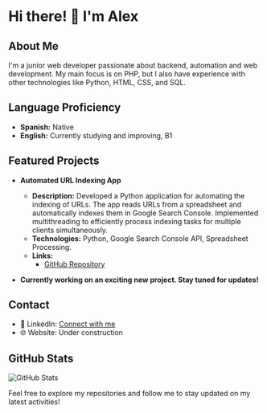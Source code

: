 # Hi there! 👋 I'm Alex

## About Me
I'm a junior web developer passionate about backend, automation and web development. My main focus is on PHP, but I also have experience with other technologies like Python, HTML, CSS, and SQL.
## Language Proficiency

- **Spanish:** Native
- **English:** Currently studying and improving, B1

## Featured Projects
- **Automated URL Indexing App**
  - **Description:** Developed a Python application for automating the indexing of URLs. The app reads URLs from a spreadsheet and automatically indexes them in Google Search Console. Implemented multithreading to efficiently process indexing tasks for multiple clients simultaneously.
  - **Technologies:** Python, Google Search Console API, Spreadsheet Processing.
  - **Links:**
    - [GitHub Repository](link_to_repository)

- **Currently working on an exciting new project. Stay tuned for updates!**

## Contact
- 💼 LinkedIn: [Connect with me](https://www.linkedin.com/in/acostaalejandro223/)
- 🌐 Website: Under construction

## GitHub Stats
![GitHub Stats](https://github-readme-stats.vercel.app/api?username=Alejandrodadev&show_icons=true&count_private=true&hide=contribs,prs)

Feel free to explore my repositories and follow me to stay updated on my latest activities!
